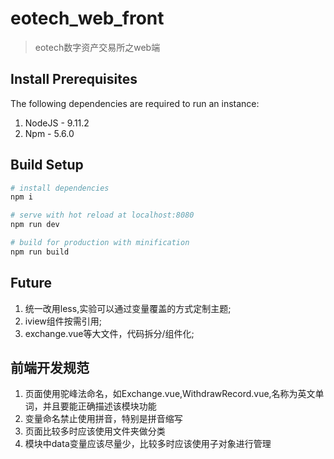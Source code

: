 # eotech_web_front

> eotech数字资产交易所之web端

## Install Prerequisites
The following dependencies are required to run an instance:

1. NodeJS - 9.11.2
2. Npm - 5.6.0

## Build Setup

``` bash
# install dependencies
npm i

# serve with hot reload at localhost:8080
npm run dev

# build for production with minification
npm run build

```



## Future
1. 统一改用less,实验可以通过变量覆盖的方式定制主题;
2. iview组件按需引用;
3. exchange.vue等大文件，代码拆分/组件化;


## 前端开发规范
1. 页面使用驼峰法命名，如Exchange.vue,WithdrawRecord.vue,名称为英文单词，并且要能正确描述该模块功能
2. 变量命名禁止使用拼音，特别是拼音缩写
3. 页面比较多时应该使用文件夹做分类
4. 模块中data变量应该尽量少，比较多时应该使用子对象进行管理


